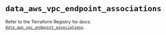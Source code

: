 # `data_aws_vpc_endpoint_associations`

Refer to the Terraform Registry for docs: [`data_aws_vpc_endpoint_associations`](https://registry.terraform.io/providers/hashicorp/aws/6.3.0/docs/data-sources/vpc_endpoint_associations).
